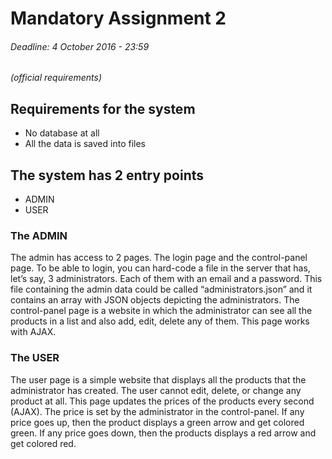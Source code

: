 # Mandatory Assignment 2
###### *Deadline: 4 October 2016 - 23:59*

*(official requirements)*

## Requirements for the system

-   No database at all
-   All the data is saved into files

## The system has 2 entry points

-   ADMIN
-   USER

### The ADMIN

The admin has access to 2 pages. The login page and the control-panel page.
To be able to login, you can hard-code a file in the server that has, let’s say, 3 administrators. Each of them with an email and a password. This file containing the admin data could be called “administrators.json” and it contains an array with JSON objects depicting the administrators.
The control-panel page is a website in which the administrator can see all the products in a list and also add, edit, delete any of them. This page works with AJAX.

### The USER

The user page is a simple website that displays all the products that the administrator has created. The user cannot edit, delete, or change any product at all.
This page updates the prices of the products every second (AJAX). The price is set by the administrator in the control-panel.
If any price goes up, then the product displays a green arrow and get colored green.
If any price goes down, then the products displays a red arrow and get colored red.
